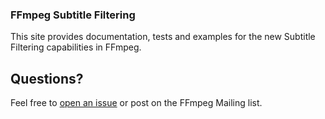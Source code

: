 

###  FFmpeg Subtitle Filtering


This site provides documentation, tests and examples for the new Subtitle Filtering capabilities in FFmpeg.



## Questions?

Feel free to [open an issue](https://github.com/softworkz/ffmpeg_subtitlefiltering/issues/new/choose) or post on the FFmpeg Mailing list.


